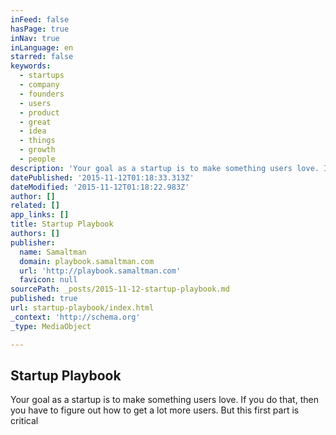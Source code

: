 ```yaml
---
inFeed: false
hasPage: true
inNav: true
inLanguage: en
starred: false
keywords:
  - startups
  - company
  - founders
  - users
  - product
  - great
  - idea
  - things
  - growth
  - people
description: 'Your goal as a startup is to make something users love. If you do that, then you have to figure out how to get a lot more users. But this first part is critical-think about the really successful companies of today.'
datePublished: '2015-11-12T01:18:33.313Z'
dateModified: '2015-11-12T01:18:22.983Z'
author: []
related: []
app_links: []
title: Startup Playbook
authors: []
publisher:
  name: Samaltman
  domain: playbook.samaltman.com
  url: 'http://playbook.samaltman.com'
  favicon: null
sourcePath: _posts/2015-11-12-startup-playbook.md
published: true
url: startup-playbook/index.html
_context: 'http://schema.org'
_type: MediaObject

---
```

<article style=""><h1>Startup Playbook</h1><p>Your goal as a startup is to make something users love. If you do that, then you have to figure out how to get a lot more users. But this first part is critical</p></article>